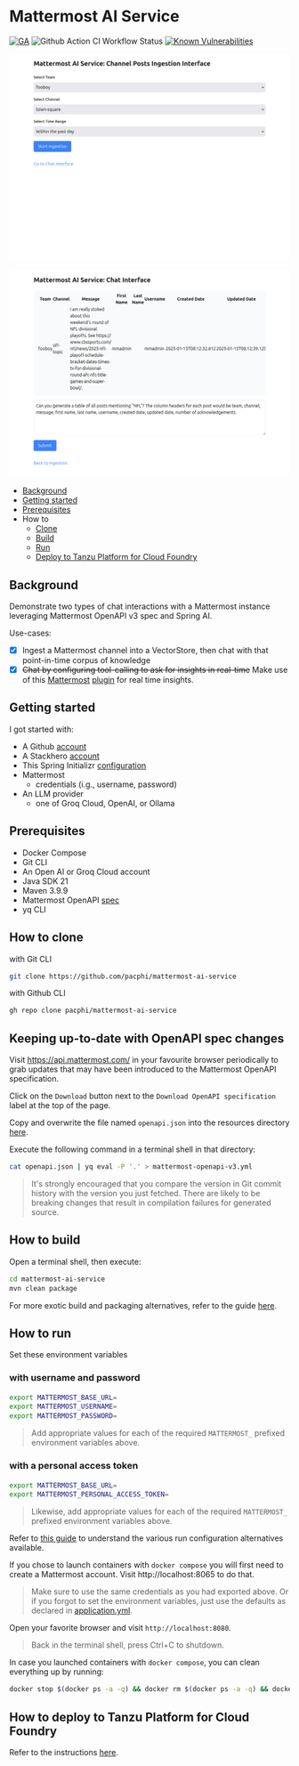 # Mattermost AI Service

[![GA](https://img.shields.io/badge/Release-Alpha-darkred)](https://img.shields.io/badge/Release-Alpha-darkred) ![Github Action CI Workflow Status](https://github.com/pacphi/mattermost-ai-service/actions/workflows/ci.yml/badge.svg) [![Known Vulnerabilities](https://snyk.io/test/github/pacphi/mattermost-ai-service/badge.svg?style=plastic)](https://snyk.io/test/github/pacphi/mattermost-ai-service)

![Ingest](docs/ingest-ui.png)

![Chat](docs/chat-ui.png)


* [Background](#background)
* [Getting started](#getting-started)
* [Prerequisites](#prerequisites)
* How to
  * [Clone](#how-to-clone)
  * [Build](#how-to-build)
  * [Run](#how-to-run)
  * [Deploy to Tanzu Platform for Cloud Foundry](#how-to-deploy-to-tanzu-platform-for-cloud-foundry)

## Background

Demonstrate two types of chat interactions with a Mattermost instance leveraging Mattermost OpenAPI v3 spec and Spring AI.

Use-cases:

* [x] Ingest a Mattermost channel into a VectorStore, then chat with that point-in-time corpus of knowledge
* [x] ~~Chat by configuring tool-calling to ask for insights in real-time~~ Make use of this [Mattermost](https://mattermost.com/marketplace/mattermost-ai-copilot/) [plugin](https://github.com/mattermost/mattermost-plugin-ai) for real time insights.

## Getting started

I got started with:

* A Github [account](https://github.com/signup)
* A Stackhero [account](https://stackhero.io)
* This Spring Initializr [configuration](https://start.spring.io/#!type=maven-project&language=java&platformVersion=3.4.2&packaging=jar&jvmVersion=21&groupId=me.pacphi&artifactId=mattermost-ai-service&name=Mattermost%20AI%20Service&description=Demonstrate%20two%20types%20of%20chat%20interactions%20with%20a%20Mattermost%20instance%20leveraging%20Mattermost%20OpenAPI%20v3%20spec%20and%20Spring%20AI&packageName=me.pacphi.mattermost&dependencies=spring-ai-openai,web,configuration-processor,devtools,docker-compose)
* Mattermost
  * credentials (i.g., username, password)
* An LLM provider
  * one of Groq Cloud, OpenAI, or Ollama

## Prerequisites

* Docker Compose
* Git CLI
* An Open AI or Groq Cloud account
* Java SDK 21
* Maven 3.9.9
* Mattermost OpenAPI [spec](https://api.mattermost.com/)
* yq CLI

## How to clone

with Git CLI

```bash
git clone https://github.com/pacphi/mattermost-ai-service
```

with Github CLI

```bash
gh repo clone pacphi/mattermost-ai-service
```

## Keeping up-to-date with OpenAPI spec changes

Visit https://api.mattermost.com/ in your favourite browser periodically to grab updates that may have been introduced to the Mattermost OpenAPI specification.

Click on the `Download` button next to the `Download OpenAPI specification` label at the top of the page.

Copy and overwrite the file named `openapi.json` into the resources directory [here](src/main/resrouces/openapi).

Execute the following command in a terminal shell in that directory:

```bash
cat openapi.json | yq eval -P '.' > mattermost-openapi-v3.yml
```

> It's strongly encouraged that you compare the version in Git commit history with the version you just fetched.  There are likely to be breaking changes that result in compilation failures for generated source.

## How to build

Open a terminal shell, then execute:

```bash
cd mattermost-ai-service
mvn clean package
```

For more exotic build and packaging alternatives, refer to the guide [here](docs/BUILD.md).

## How to run

Set these environment variables

### with username and password

```bash
export MATTERMOST_BASE_URL=
export MATTERMOST_USERNAME=
export MATTERMOST_PASSWORD=
```

> Add appropriate values for each of the required `MATTERMOST_` prefixed environment variables above.

### with a personal access token

```bash
export MATTERMOST_BASE_URL=
export MATTERMOST_PERSONAL_ACCESS_TOKEN=
```

> Likewise, add appropriate values for each of the required `MATTERMOST_` prefixed environment variables above.

Refer to [this guide](docs/RUN.md) to understand the various run configuration alternatives available.

If you chose to launch containers with `docker compose` you will first need to create a Mattermost account.  Visit http://localhost:8065 to do that.

> Make sure to use the same credentials as you had exported above.  Or if you forgot to set the environment variables, just use the defaults as declared in [application.yml](src/main/resources/application.yml).

Open your favorite browser and visit `http://localhost:8080`.

> Back in the terminal shell, press Ctrl+C to shutdown.

In case you launched containers with `docker compose`, you can clean everything up by running:

```bash
docker stop $(docker ps -a -q) && docker rm $(docker ps -a -q) && docker volume rm $(docker volume ls -q)
```

## How to deploy to Tanzu Platform for Cloud Foundry

Refer to the instructions [here](docs/TP4CF.md).
